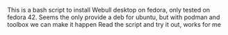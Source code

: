 This is a bash script to install Webull desktop on fedora, only tested on fedora 42.
Seems the only provide a deb for ubuntu, but with podman and toolbox we can make it happen
Read the script and try it out, works for me

